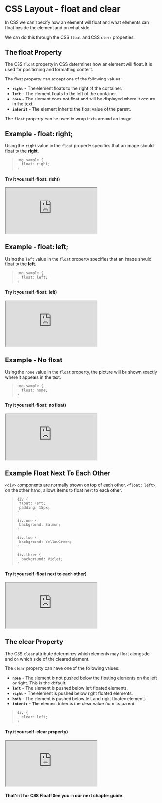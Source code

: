 # CSS Layout - float and clear
In CSS we can specify how an element will float and what elements can float beside the element and on what side. 

We can do this through the CSS `float` and CSS `clear` properties. 

## The float Property
The CSS `float` property in CSS determines how an element will float. It is used for positioning and formatting content.

The float property can accept one of the following values:
- **`right`** - The element floats to the right of the container.
- **`left`** - The element floats to the left of the container.
- **`none`** - The element does not float and will be displayed where it occurs in the text.
- **`inherit`** - The element inherits the float value of the parent. 

The `float` property can be used to wrap texts around an image. 


## Example - float: right; 
Using the `right` value in the `float` property specifies that an image should float to the **right**.
>```
> img.sample {
>   float: right;
> }
> ```
#### Try it yourself (float: right)
<iframe src="https://replit.com/@PauleenGregana/CSS-Float-Sample-1?lite=true"></iframe> 

## Example - float: left; 
Using the `left` value in the `float` property specifies that an image should float to the **left**.
>```
> img.sample {
>   float: left;
> }
> ```
#### Try it yourself (float: left)
<iframe src="https://replit.com/@PauleenGregana/CSS-Float-Sample-2?lite=true"></iframe> 


## Example - No float
Using the `none` value in the `float` property, the picture will be shown exactly where it appears in the text.

>```
> img.sample {
>   float: none;
> }
> ```
> 
#### Try it yourself (float: no float)
<iframe src="https://replit.com/@PauleenGregana/CSS-Float-Sample-3?lite=true"></iframe> 

## Example Float Next To Each Other 
`<div>` components are normally shown on top of each other. `<float: left>`, on the other hand, allows items to float next to each other.
>```
>div {
>  float: left;
>  padding: 15px;
> }
> 
>div.one {
>  background: Salmon;
>}
>
>div.two {
>  background: YellowGreen;
>}
>
>div.three {
>   background: Violet;
>}
>```

#### Try it yourself (float next to each other)
<iframe src="https://replit.com/@PauleenGregana/CSS-Float-Sample-4?lite=true"></iframe> 

## The clear Property
The CSS `clear` attribute determines which elements may float alongside and on which side of the cleared element.

The `clear` property can have one of the following values:
- **`none`** - The element is not pushed below the floating elements on the left or right. This is the default.
- **`left`** - The element is pushed below left floated elements.
- **`right`** - The element is pushed below right floated elements.
- **`both`** - The element is pushed below left and right floated elements.
- **`inherit`** - The element inherits the clear value from its parent.

>```
> div {
>   clear: left;
> }
>```

#### Try it yourself (clear property)
<iframe src="https://replit.com/@PauleenGregana/CSS-Float-Sample-5?lite=true"></iframe> 

#### That's it for CSS Float! See you in our next chapter guide. 